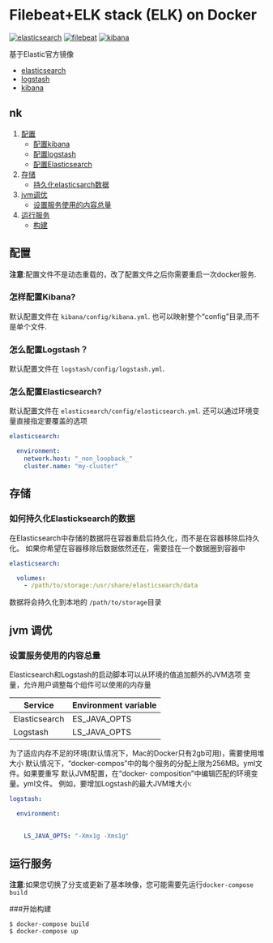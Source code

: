 # Filebeat+ELK stack (ELK) on Docker[![elasticsearch](https://img.shields.io/badge/elasticsearch-6.4.0-blue.svg)](https://www.elastic.co/)[![filebeat](https://img.shields.io/badge/filebeat-5.1-brightgreen.svg)](https://www.elastic.co/cn/products/beats/filebeat)[![kibana](https://img.shields.io/badge/kibana-6.4.0-orange.svg)](https://www.elastic.co/downloads/kibana)基于Elastic官方镜像* [elasticsearch](https://github.com/elastic/elasticsearch-docker)* [logstash](https://github.com/elastic/logstash-docker)* [kibana](https://github.com/elastic/kibana-docker)## nk1.  [配置](#configuration)    * [配置kibana](#怎样配置kibana?)    * [配置logstash](#怎么配置logstash？)    * [配置Elasticsearch](#怎么配置elasticsearch?)2.  [存储](#存储)    * [持久化elasticsarch数据](#如何持久化elasticksearch的数据)3.  [jvm调优](#jvm-调优)    * [设置服务使用的内容总量](#设置服务使用的内容总量)4.  [运行服务](#运行服务)    * [构建](#开始构建)## 配置**注意**:配置文件不是动态重载的，改了配置文件之后你需要重启一次docker服务.### 怎样配置Kibana?默认配置文件在 `kibana/config/kibana.yml`.也可以映射整个“config”目录,而不是单个文件.### 怎么配置Logstash？默认配置文件在 `logstash/config/logstash.yml`.### 怎么配置Elasticsearch?默认配置文件在 `elasticsearch/config/elasticsearch.yml`.还可以通过环境变量直接指定要覆盖的选项```ymlelasticsearch:  environment:    network.host: "_non_loopback_"    cluster.name: "my-cluster"```## 存储### 如何持久化Elasticksearch的数据在Elasticsearch中存储的数据将在容器重启后持久化，而不是在容器移除后持久化。如果你希望在容器移除后数据依然还在，需要挂在一个数据圈到容器中```ymlelasticsearch:  volumes:    - /path/to/storage:/usr/share/elasticsearch/data```数据将会持久化到本地的 `/path/to/storage`目录## jvm 调优### 设置服务使用的内容总量Elasticsearch和Logstash的启动脚本可以从环境的值追加额外的JVM选项变量，允许用户调整每个组件可以使用的内存量| Service       | Environment variable ||---------------|----------------------|| Elasticsearch | ES_JAVA_OPTS         || Logstash      | LS_JAVA_OPTS         |为了适应内存不足的环境(默认情况下，Mac的Docker只有2gb可用)，需要使用堆大小默认情况下，“docker-compos”中的每个服务的分配上限为256MB。yml文件。如果要重写默认JVM配置，在“docker- composition”中编辑匹配的环境变量。yml文件。例如，要增加Logstash的最大JVM堆大小:```ymllogstash:  environment:        LS_JAVA_OPTS: "-Xmx1g -Xms1g"```## 运行服务**注意**:如果您切换了分支或更新了基本映像，您可能需要先运行`docker-compose build`###开始构建```$ docker-compose build$ docker-compose up```
